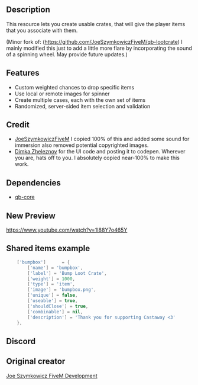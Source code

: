 ## Description
This resource lets you create usable crates, that will give the player items that you associate with them.

(Minor fork of: (https://github.com/JoeSzymkowiczFiveM/qb-lootcrate) I mainly modified this just to add a little more flare by incorporating the sound of a spinning wheel. May provide future updates.)

## Features
* Custom weighted chances to drop specific items
* Use local or remote images for spinner
* Create multiple cases, each with the own set of items
* Randomized, server-sided item selection and validation

## Credit
- [JoeSzymkowiczFiveM](https://github.com/JoeSzymkowiczFiveM/qb-lootcrate) I copied 100% of this and added some sound for immersion also removed potential copyrighted images.
- [Dimka Zheleznov](https://codepen.io/zheleznov) for the UI code and posting it to codepen. Wherever you are, hats off to you. I absolutely copied near-100% to make this work.

## Dependencies
- [qb-core](https://github.com/qbcore-framework/qb-core)

## New Preview
https://www.youtube.com/watch?v=1I88Y7o465Y

## Shared items example
```lua
	['bumpbox']      = {
		['name'] = 'bumpbox',
		['label'] = 'Bump Loot Crate',
		['weight'] = 1000,
		['type'] = 'item',
		['image'] = 'bumpbox.png',
		['unique'] = false,
		['useable'] = true,
		['shouldClose'] = true,
		['combinable'] = nil,
		['description'] = 'Thank you for supporting Castaway <3'
	},
```

## Discord
## Original creator
[Joe Szymkowicz FiveM Development](https://discord.gg/5vPGxyCB4z)
